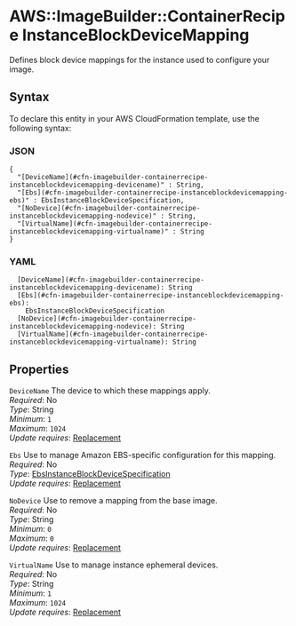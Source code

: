 # AWS::ImageBuilder::ContainerRecipe InstanceBlockDeviceMapping<a name="aws-properties-imagebuilder-containerrecipe-instanceblockdevicemapping"></a>

Defines block device mappings for the instance used to configure your image\.

## Syntax<a name="aws-properties-imagebuilder-containerrecipe-instanceblockdevicemapping-syntax"></a>

To declare this entity in your AWS CloudFormation template, use the following syntax:

### JSON<a name="aws-properties-imagebuilder-containerrecipe-instanceblockdevicemapping-syntax.json"></a>

```
{
  "[DeviceName](#cfn-imagebuilder-containerrecipe-instanceblockdevicemapping-devicename)" : String,
  "[Ebs](#cfn-imagebuilder-containerrecipe-instanceblockdevicemapping-ebs)" : EbsInstanceBlockDeviceSpecification,
  "[NoDevice](#cfn-imagebuilder-containerrecipe-instanceblockdevicemapping-nodevice)" : String,
  "[VirtualName](#cfn-imagebuilder-containerrecipe-instanceblockdevicemapping-virtualname)" : String
}
```

### YAML<a name="aws-properties-imagebuilder-containerrecipe-instanceblockdevicemapping-syntax.yaml"></a>

```
  [DeviceName](#cfn-imagebuilder-containerrecipe-instanceblockdevicemapping-devicename): String
  [Ebs](#cfn-imagebuilder-containerrecipe-instanceblockdevicemapping-ebs):
    EbsInstanceBlockDeviceSpecification
  [NoDevice](#cfn-imagebuilder-containerrecipe-instanceblockdevicemapping-nodevice): String
  [VirtualName](#cfn-imagebuilder-containerrecipe-instanceblockdevicemapping-virtualname): String
```

## Properties<a name="aws-properties-imagebuilder-containerrecipe-instanceblockdevicemapping-properties"></a>

`DeviceName` <a name="cfn-imagebuilder-containerrecipe-instanceblockdevicemapping-devicename"></a>
The device to which these mappings apply\.  
_Required_: No  
_Type_: String  
_Minimum_: `1`  
_Maximum_: `1024`  
_Update requires_: [Replacement](https://docs.aws.amazon.com/AWSCloudFormation/latest/UserGuide/using-cfn-updating-stacks-update-behaviors.html#update-replacement)

`Ebs` <a name="cfn-imagebuilder-containerrecipe-instanceblockdevicemapping-ebs"></a>
Use to manage Amazon EBS\-specific configuration for this mapping\.  
_Required_: No  
_Type_: [EbsInstanceBlockDeviceSpecification](aws-properties-imagebuilder-containerrecipe-ebsinstanceblockdevicespecification.md)  
_Update requires_: [Replacement](https://docs.aws.amazon.com/AWSCloudFormation/latest/UserGuide/using-cfn-updating-stacks-update-behaviors.html#update-replacement)

`NoDevice` <a name="cfn-imagebuilder-containerrecipe-instanceblockdevicemapping-nodevice"></a>
Use to remove a mapping from the base image\.  
_Required_: No  
_Type_: String  
_Minimum_: `0`  
_Maximum_: `0`  
_Update requires_: [Replacement](https://docs.aws.amazon.com/AWSCloudFormation/latest/UserGuide/using-cfn-updating-stacks-update-behaviors.html#update-replacement)

`VirtualName` <a name="cfn-imagebuilder-containerrecipe-instanceblockdevicemapping-virtualname"></a>
Use to manage instance ephemeral devices\.  
_Required_: No  
_Type_: String  
_Minimum_: `1`  
_Maximum_: `1024`  
_Update requires_: [Replacement](https://docs.aws.amazon.com/AWSCloudFormation/latest/UserGuide/using-cfn-updating-stacks-update-behaviors.html#update-replacement)
